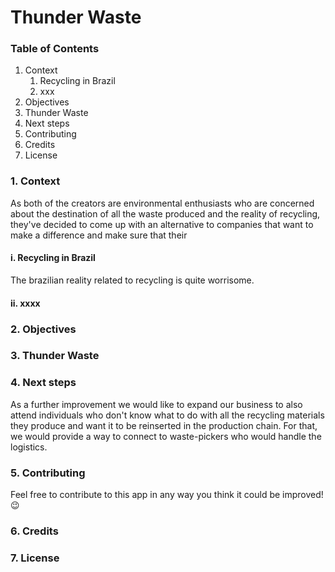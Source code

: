 # Thunder Waste

### Table of Contents

1. Context
    1. Recycling in Brazil
    1. xxx
1. Objectives
1. Thunder Waste
1. Next steps
1. Contributing
1. Credits
1. License

### 1. Context
As both of the creators are environmental enthusiasts who are concerned about the destination of all the waste produced and the reality of recycling, they've decided to come up with an alternative to companies that want to make a difference and make sure that their 

#### i. Recycling in Brazil
The brazilian reality related to recycling is quite worrisome. 

#### ii. xxxx

### 2. Objectives


### 3. Thunder Waste


### 4. Next steps
As a further improvement we would like to expand our business to also attend individuals who don't know what to do with all the recycling materials they produce and want it to be reinserted in the production chain. For that, we would provide a way to connect to waste-pickers who would handle the logistics.

### 5. Contributing

Feel free to contribute to this app in any way you think it could be improved! :wink:

### 6. Credits

### 7. License
